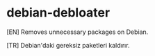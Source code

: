 # debian-debloater
[EN] 
Removes unnecessary packages on Debian.

[TR] 
Debian'daki gereksiz paketleri kaldırır.
